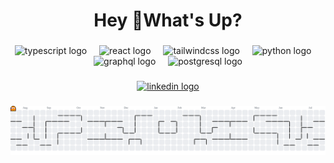 <h1 align="center">Hey 👋What's Up?</h1>

###

<div align="center">
  <img src="https://skillicons.dev/icons?i=ts" height="60" alt="typescript logo"  />
  <img width="12" />
  <img src="https://cdn.jsdelivr.net/gh/devicons/devicon/icons/react/react-original.svg" height="60" alt="react logo"  />
  <img width="12" />
  <img src="https://skillicons.dev/icons?i=tailwind" height="60" alt="tailwindcss logo"  />
  <img width="12" />
  <img src="https://skillicons.dev/icons?i=py" height="60" alt="python logo"  />
  <img width="12" />
  <img src="https://skillicons.dev/icons?i=graphql" height="60" alt="graphql logo"  />
  <img width="12" />
  <img src="https://cdn.jsdelivr.net/gh/devicons/devicon/icons/postgresql/postgresql-original.svg" height="60" alt="postgresql logo"  />
</div>

###

<div align="center">
   <a href="https://www.linkedin.com/in/beatriz-nascimento-79334b203/" target="_blank"><img src="https://img.shields.io/static/v1?message=LinkedIn&logo=linkedin&label=&color=0077B5&logoColor=white&labelColor=&style=for-the-badge" height="25" alt="linkedin logo"  />
</div>

###

<picture>
  <source media="(prefers-color-scheme: dark)" srcset="https://raw.githubusercontent.com/Beatrizvn/Beatrizvn/output/pacman-contribution-graph-dark.svg">
  <source media="(prefers-color-scheme: light)" srcset="https://raw.githubusercontent.com/Beatrizvn/Beatrizvn/output/pacman-contribution-graph.svg">
  <img alt="pacman contribution graph" src="https://raw.githubusercontent.com/Beatrizvn/Beatrizvn/output/pacman-contribution-graph.svg">
</picture>
